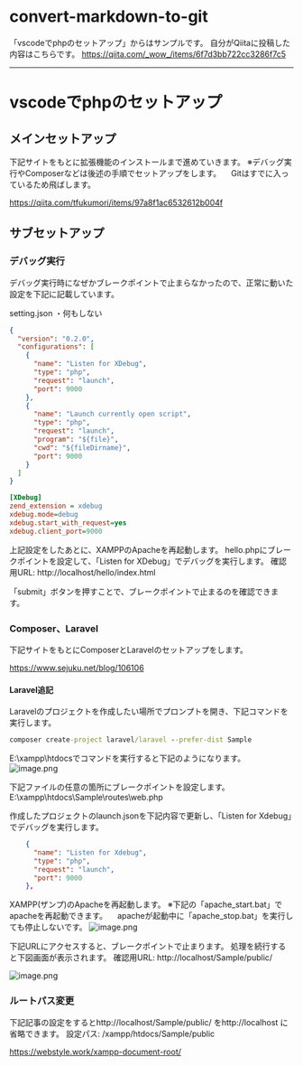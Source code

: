 # convert-markdown-to-git

「vscodeでphpのセットアップ」からはサンプルです。
自分がQiitaに投稿した内容はこちらです。
https://qiita.com/_wow_/items/6f7d3bb722cc3286f7c5

--- 

# vscodeでphpのセットアップ

## メインセットアップ

下記サイトをもとに拡張機能のインストールまで進めていきます。
※デバッグ実行やComposerなどは後述の手順でセットアップをします。
　Gitはすでに入っているため飛ばします。

https://qiita.com/tfukumori/items/97a8f1ac6532612b004f

## サブセットアップ

### デバッグ実行

デバッグ実行時になぜかブレークポイントで止まらなかったので、正常に動いた設定を下記に記載しています。

setting.json
・何もしない

``` launch.json
{
  "version": "0.2.0",
  "configurations": [
    {
      "name": "Listen for XDebug",
      "type": "php",
      "request": "launch",
      "port": 9000
    },
    {
      "name": "Launch currently open script",
      "type": "php",
      "request": "launch",
      "program": "${file}",
      "cwd": "${fileDirname}",
      "port": 9000
    }
  ]
}
```

``` php.ini
[XDebug]
zend_extension = xdebug
xdebug.mode=debug
xdebug.start_with_request=yes
xdebug.client_port=9000
```

上記設定をしたあとに、XAMPPのApacheを再起動します。
hello.phpにブレークポイントを設定して、「Listen for XDebug」でデバッグを実行します。
確認用URL: http://localhost/hello/index.html

「submit」ボタンを押すことで、ブレークポイントで止まるのを確認できます。

### Composer、Laravel

下記サイトをもとにComposerとLaravelのセットアップをします。

https://www.sejuku.net/blog/106106

#### Laravel追記

Laravelのプロジェクトを作成したい場所でプロンプトを開き、下記コマンドを実行します。

``` cmd
composer create-project laravel/laravel --prefer-dist Sample
```

E:\xampp\htdocsでコマンドを実行すると下記のようになります。
![image.png](https://qiita-image-store.s3.ap-northeast-1.amazonaws.com/0/604560/a5027c8a-4abb-2870-e5e0-109904e42e03.png)

下記ファイルの任意の箇所にブレークポイントを設定します。
E:\xampp\htdocs\Sample\routes\web.php

作成したプロジェクトのlaunch.jsonを下記内容で更新し、「Listen for Xdebug」でデバッグを実行します。
``` launch.json
    {
      "name": "Listen for Xdebug",
      "type": "php",
      "request": "launch",
      "port": 9000
    },
```

XAMPP(ザンプ)のApacheを再起動します。
※下記の「apache_start.bat」でapacheを再起動できます。
　apacheが起動中に「apache_stop.bat」を実行しても停止しないです。
![image.png](https://qiita-image-store.s3.ap-northeast-1.amazonaws.com/0/604560/953e3e89-d2e2-5b33-c301-dc6f3f4cb852.png)


下記URLにアクセスすると、ブレークポイントで止まります。
処理を続行すると下図画面が表示されます。
確認用URL: http://localhost/Sample/public/

![image.png](https://qiita-image-store.s3.ap-northeast-1.amazonaws.com/0/604560/15525f84-9f9f-2d01-9235-bdf41197785b.png)

### ルートパス変更

下記記事の設定をするとhttp://localhost/Sample/public/ をhttp://localhost に省略できます。
設定パス: /xampp/htdocs/Sample/public

https://webstyle.work/xampp-document-root/
